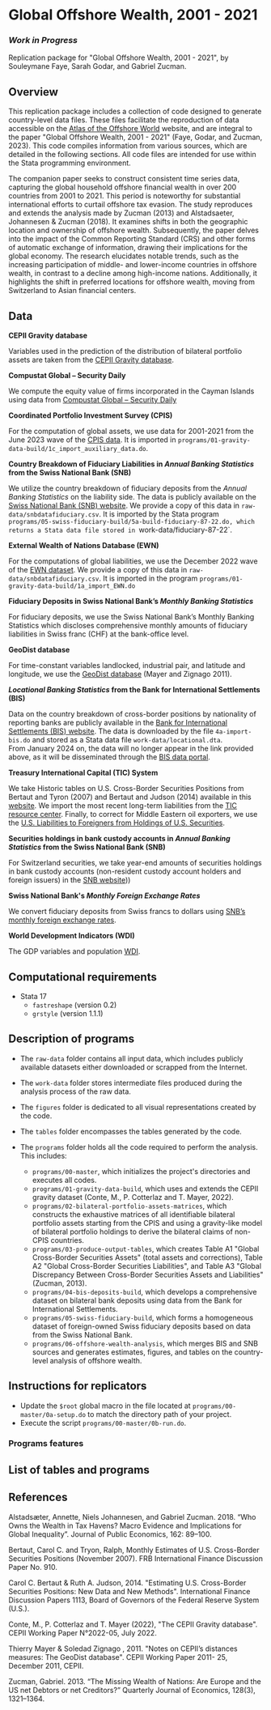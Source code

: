 # Global Offshore Wealth, 2001 - 2021 
### *Work in Progress*

Replication package for "Global Offshore Wealth, 2001 - 2021", by Souleymane Faye, Sarah Godar, and Gabriel Zucman.

## Overview 
This replication package includes a collection of code designed to generate country-level data files. These files facilitate the reproduction of data accessible on the [Atlas of the Offshore World](https://atlas-offshore.world/) website, and are integral to the paper "Global Offshore Wealth, 2001 - 2021" (Faye, Godar, and Zucman, 2023). This code compiles information from various sources, which are detailed in the following sections. All code files are intended for use within the Stata programming environment.

The companion paper seeks to construct consistent time series data, capturing the global household offshore financial wealth in over 200 countries from 2001 to 2021. This period is noteworthy for substantial international efforts to curtail offshore tax evasion. The study reproduces and extends the analysis made by Zucman (2013) and Alstadsaeter, Johannesen & Zucman (2018). It examines shifts in both the geographic location and ownership of offshore wealth. Subsequently, the paper delves into the impact of the Common Reporting Standard (CRS) and other forms of automatic exchange of information, drawing their implications for the global economy. The research elucidates notable trends, such as the increasing participation of middle- and lower-income countries in offshore wealth, in contrast to a decline among high-income nations. Additionally, it highlights the shift in preferred locations for offshore wealth, moving from Switzerland to Asian financial centers.

## Data

**CEPII Gravity database**

Variables used in the prediction of the distribution of bilateral portfolio assets are taken from the [CEPII Gravity database](http://www.cepii.fr/CEPII/en/bdd_modele/bdd_modele_item.asp?id=8).

**Compustat Global – Security Daily**

We compute the equity value of firms incorporated in the Cayman Islands using data from [Compustat Global – Security Daily](https://www.marketplace.spglobal.com/en/datasets/compustat-financials-(8))

**Coordinated Portfolio Investment Survey (CPIS)**

For the computation of global assets, we use data for 2001-2021 from the June 2023 wave of the [CPIS data](https://data.imf.org/?sk=b981b4e3-4e58-467e-9b90-9de0c3367363). It is imported in `programs/01-gravity-data-build/1c_import_auxiliary_data.do`.

**Country Breakdown of Fiduciary Liabilities in *Annual Banking Statistics* from the Swiss National Bank (SNB)**

We utilize the country breakdown of fiduciary deposits from the *Annual Banking Statistics* on the liability side. The data is publicly available on the [Swiss National Bank (SNB) website](https://data.snb.ch/en/warehouse/BSTA/cube/BSTA@SNB.JAHR_UL.ABI.TRE.PAS?fromDate=1987&toDate=2022&dimSel=KONSOLIDIERUNGSSTUFE(U),INLANDAUSLAND(A,ABW,AFG,AGO,ALB,AND,ARE,ARG,ARM,AUS,AUT,AZE,BDI,BEL,BEN,BES,BFA,BGD,BGR,BHR,BHS,BIH,BLR,BLZ,BMU,BOL,BRA,BRB,BRN,BTN,BWA,CAF,CAN,CHL,CHN,CIV,CMR,COD,COG,COL,COM,CPV,CRI,CUB,CUW,CYM,CYP,CZE,DEU,DJI,DMA,DNK,DOM,DZA,ECU,EGY,ERI,ESP,EST,ETH,FIN,FJI,FLK,FRO,FSM,GAB,GBR,GEO,GGY,GHA,GIB,GIN,GMB,GNB,GNQ,GRC,GRD,GRL,GTM,GUY,HKG,HND,HRV,HTI,HUN,IDN,IMN,IND,IRL,IRN,IRQ,ISL,ISR,ITA,JAM,JEY,JOR,JPN,KAZ,KEN,KGZ,KHM,KIR,KOR,KWT,LAO,LBN,LBR,LBY,LCA,LKA,LSO,LTU,LUX,LVA,MAC,MAR,MDA,MDG,MDV,MEX,MHL,MKD,MLI,MLT,MMR,MNE,MNG,MOZ,MRT,MUS,MWI,MYS,NAM,NCL,NER,NGA,NIC,NLD,NOR,NPL,NRU,NZL,OMN,PAK,PAN,PER,PHL,PLW,PNG,POL,PRK,PRT,PRY,PSE,PYF,QAT,ROU,RUS,RWA,SAU,SDN,SEN,SGP,SHN,SLB,SLE,SLV,SMR,SOM,SRB,SSD,STP,SUR,SVK,SVN,SWE,SWZ,SXM,SYC,SYR,TAA,TCA,TCD,TGO,THA,TJK,TKM,TLS,TON,TTO,TUN,TUR,TUV,TWN,TZA,UGA,UKR,URY,USA,UZB,VAT,VCT,VEN,VNM,VUT,WLF,WSM,XVU,YEM,ZAF,ZMB,ZWE,BIZ_FR,BIZ_PU,BIZ_1Z),WAEHRUNG(U),BANKENGRUPPE(A30)). We provide a copy of this data in `raw-data/snbdatafiduciary.csv`. It is imported by the Stata program `programs/05-swiss-fiduciary-build/5a-build-fiduciary-87-22.do, which returns a Stata data file stored in `work-data/fiduciary-87-22`. 

**External Wealth of Nations Database (EWN)**

For the computations of global liabilities, we use the December 2022 wave of the [EWN dataset](https://www.brookings.edu/articles/the-external-wealth-of-nations-database/). We provide a copy of this data in `raw-data/snbdatafiduciary.csv`. It is imported in the program `programs/01-gravity-data-build/1a_import_EWN.do`

**Fiduciary Deposits in Swiss National Bank’s *Monthly Banking Statistics***

For fiduciary deposits, we use the Swiss National Bank’s Monthly Banking Statistics which discloses comprehensive monthly amounts of fiduciary liabilities in Swiss franc (CHF) at the bank-office level.

**GeoDist database**

For time-constant variables landlocked, industrial pair, and latitude and longitude, we use the [GeoDist database](http://www.cepii.fr/CEPII/en/bdd_modele/bdd_modele_item.asp?id=6) (Mayer and Zignago 2011).


***Locational Banking Statistics* from the Bank for International Settlements (BIS)**

Data on the country breakdown of cross-border positions by nationality of reporting banks are publicly available in the [Bank for International Settlements (BIS) website](https://www.bis.org/statistics/full_data_sets.htm). The data is downloaded by the file `4a-import-bis.do` and stored as a Stata data file `work-data/locational.dta`.     
From January 2024 on, the data will no longer appear in the link provided above, as it will be disseminated through the [BIS data portal](https://data.bis.org/bulkdownload).   


**Treasury International Capital (TIC) System**

We take Historic tables on U.S. Cross-Border Securities Positions from Bertaut and Tyron (2007) and Bertaut and Judson (2014) available in this [website](https://www.federalreserve.gov/econres/ifdp/estimating-us-cross-border-securities-positions-new-data-and-new-methods.htm). We import the most recent long-term liabilities from the [TIC resource center](https://ticdata.treasury.gov/resource-center/data-chart-center/tic/Documents/slt_table1.html). Finally, to correct for Middle Eastern oil exporters, we use the [
U.S. Liabilities to Foreigners from Holdings of U.S. Securities](https://home.treasury.gov/data/treasury-international-capital-tic-system/us-liabilities-to-foreigners-from-holdings-of-us-securities).

**Securities holdings in bank custody accounts in *Annual Banking Statistics* from the Swiss National Bank (SNB)**

For Switzerland securities, we take year-end amounts of securities holdings in bank custody accounts (non-resident custody account holders and foreign issuers) in the [SNB website](https://data.snb.ch/en/topics/banken/cube/bawebedomsecwja)))

**Swiss National Bank's *Monthly Foreign Exchange Rates***

We convert fiduciary deposits from Swiss francs to dollars using [SNB’s monthly foreign exchange rates](https://data.snb.ch/fr/topics/ziredev/doc/explanations_ziredev).

**World Development Indicators (WDI)**

The GDP variables and population [WDI](https://databank.worldbank.org/source/world-development-indicators).

## Computational requirements

- Stata 17
  - `fastreshape` (version 0.2)
  - `grstyle` (version 1.1.1)

## Description of programs

- The `raw-data` folder  contains all input data, which includes publicly available datasets either downloaded or scrapped from the Internet.
  
- The `work-data` folder stores intermediate files produced during the analysis process of the raw data.
  
- The `figures` folder  is dedicated to all visual representations created by the code.
  
- The `tables` folder encompasses the tables generated by the code.
  
- The `programs` folder holds all the code required to perform the analysis. This includes:
  
  - `programs/00-master`, which initializes the project's directories and executes all codes.  
  - `programs/01-gravity-data-build`, which uses and extends the CEPII gravity dataset (Conte, M., P. Cotterlaz and T. Mayer, 2022).
  - `programs/02-bilateral-portfolio-assets-matrices`, which constructs the exhaustive matrices of all identifiable bilateral portfolio assets starting from the CPIS and using a gravity-like model of bilateral portfolio holdings to derive the bilateral claims of non-CPIS countries.
  - `programs/03-produce-output-tables`, which creates Table A1 "Global Cross-Border Securities Assets" (total assets and corrections), Table A2 "Global Cross-Border Securities Liabilities", and Table A3 "Global Discrepancy Between Cross-Border Securities Assets and Liabilities" (Zucman, 2013).
  - `programs/04-bis-deposits-build`, which develops a comprehensive dataset on bilateral bank deposits using data from the Bank for International Settlements.
  - `programs/05-swiss-fiduciary-build`, which forms a homogeneous dataset of foreign-owned Swiss fiduciary deposits based on data from the Swiss National Bank.
  - `programs/06-offshore-wealth-analysis`, which merges BIS and SNB sources and generates estimates, figures, and tables on the country-level analysis of offshore wealth.
    

## Instructions for replicators
- Update the `$root` global macro in the file located at `programs/00-master/0a-setup.do` to match the directory path of your project.
- Execute the script `programs/00-master/0b-run.do`.

### Programs features

## List of tables and programs

## References

 Alstadsæter, Annette, Niels Johannesen, and Gabriel Zucman. 2018. “Who Owns the Wealth in Tax Havens? Macro Evidence and Implications for Global Inequality”. Journal of Public Economics, 162: 89–100.

 Bertaut, Carol C. and Tryon, Ralph, Monthly Estimates of U.S. Cross-Border Securities Positions (November 2007). FRB International Finance Discussion Paper No. 910.  
 
 Carol C. Bertaut & Ruth A. Judson, 2014. "Estimating U.S. Cross-Border Securities Positions: New Data and New Methods". International Finance Discussion Papers 1113, Board of Governors of the Federal Reserve System (U.S.).   

 Conte, M., P. Cotterlaz and T. Mayer (2022), "The CEPII Gravity database". CEPII Working Paper N°2022-05, July 2022. 

 Thierry Mayer & Soledad Zignago , 2011. "Notes on CEPII’s distances measures: The GeoDist database". CEPII Working Paper 2011- 25, December 2011, CEPII.
 
 Zucman, Gabriel. 2013. “The Missing Wealth of Nations: Are Europe and the US net Debtors or net Creditors?” Quarterly Journal of Economics, 128(3), 1321–1364. 
